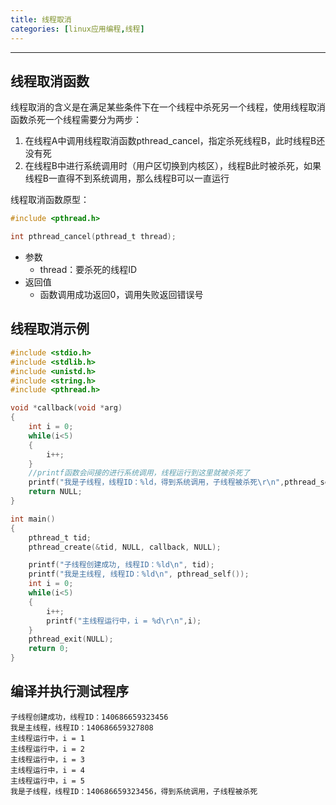 ```yaml
---
title: 线程取消
categories: [linux应用编程,线程]
---
```


------

## 线程取消函数

线程取消的含义是在满足某些条件下在一个线程中杀死另一个线程，使用线程取消函数杀死一个线程需要分为两步：

1. 在线程A中调用线程取消函数pthread_cancel，指定杀死线程B，此时线程B还没有死
2. 在线程B中进行系统调用时（用户区切换到内核区），线程B此时被杀死，如果线程B一直得不到系统调用，那么线程B可以一直运行

线程取消函数原型：

~~~c
#include <pthread.h>

int pthread_cancel(pthread_t thread);
~~~

- 参数
  - thread：要杀死的线程ID
- 返回值
  - 函数调用成功返回0，调用失败返回错误号

## 线程取消示例

~~~c
#include <stdio.h>
#include <stdlib.h>
#include <unistd.h>
#include <string.h>
#include <pthread.h>

void *callback(void *arg)
{
    int i = 0;
    while(i<5)
    {
        i++;
    }
    //printf函数会间接的进行系统调用，线程运行到这里就被杀死了
    printf("我是子线程，线程ID：%ld，得到系统调用，子线程被杀死\r\n",pthread_self());
    return NULL;
}

int main()
{
    pthread_t tid;
    pthread_create(&tid, NULL, callback, NULL);

    printf("子线程创建成功, 线程ID：%ld\n", tid);
    printf("我是主线程, 线程ID：%ld\n", pthread_self());
   	int i = 0;
    while(i<5)
    {
        i++;
        printf("主线程运行中，i = %d\r\n",i);
    }
    pthread_exit(NULL);
    return 0;
}
~~~

## 编译并执行测试程序

~~~shell
子线程创建成功，线程ID：140686659323456
我是主线程，线程ID：140686659327808
主线程运行中，i = 1
主线程运行中，i = 2
主线程运行中，i = 3
主线程运行中，i = 4
主线程运行中，i = 5
我是子线程，线程ID：140686659323456，得到系统调用，子线程被杀死
~~~
